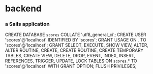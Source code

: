 # backend
### a Sails application

CREATE DATABASE `scores` COLLATE 'utf8_general_ci';
CREATE USER 'scores'@'localhost' IDENTIFIED BY 'scores';
GRANT USAGE ON *.* TO 'scores'@'localhost';
GRANT SELECT, EXECUTE, SHOW VIEW, ALTER, ALTER ROUTINE, CREATE, CREATE ROUTINE, CREATE TEMPORARY TABLES, CREATE VIEW, DELETE, DROP, EVENT, INDEX, INSERT, REFERENCES, TRIGGER, UPDATE, LOCK TABLES  ON `scores`.* TO 'scores'@'localhost' WITH GRANT OPTION;
FLUSH PRIVILEGES;